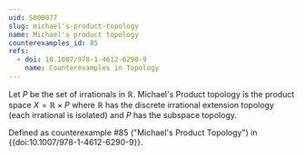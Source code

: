```yaml
---
uid: S000077
slug: michael's-product-topology
name: Michael's product topology
counterexamples_id: 85
refs:
  - doi: 10.1007/978-1-4612-6290-9 
    name: Counterexamples in Topology
---
```

Let $P$ be the set of irrationals in $\mathbb{R}$. Michael's Product topology is the product space $X = \mathbb{R} \times P$ where $\mathbb{R}$ has the discrete irrational extension topology (each irrational is isolated) and $P$ has the subspace topology.

Defined as counterexample #85 ("Michael's Product Topology")
in {{doi:10.1007/978-1-4612-6290-9}}.
